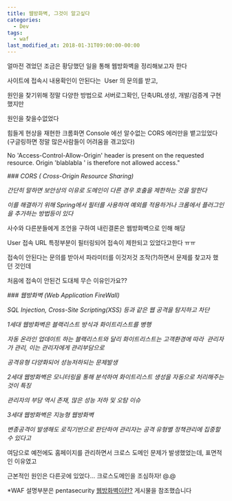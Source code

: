 ```yaml
---
title: 웹방화벽, 그것이 알고싶다
categories:
  - Dev
tags:
  - waf
last_modified_at: 2018-01-31T09:00:00-00:00
---
```


얼마전 겪었던 조금은 황당했던 일을 통해 웹방화벽을 정리해보고자 한다

사이트에 접속시 내용확인이 안된다는  User 의 문의를 받고,

원인을 찾기위해 정말 다양한 방법으로 서버로그확인, 단축URL생성, 개발/검증계 구현했지만

원인을 찾을수없었다

힘들게 현상을 재현한 크롬화면 Console 에선 알수없는 CORS 에러만을 뱉고있었다 (구글링하면 정말 많은사람들이 어려움을 겪고있다)

No 'Access-Control-Allow-Origin' header is present on the requested resource. Origin 'blablabla ' is therefore not allowed access."

_\### CORS ( Cross-Origin Resource Sharing)_ 

_간단히 말하면 보안상의 이유로 도메인이 다른 경우 호출을 제한하는 것을 말한다_

_이를 해결하기 위해 Spring에서 필터를 사용하여 예외를 적용하거나 크롬에서 플러그인을 추가하는 방법등이 있다_

사수와 다른분들에게 조언을 구하여 내린결론은 웹방화벽으로 인해 해당 

User 접속 URL 특정부분이 필터링되어 접속이 제한되고 있었다고한다 ㅠㅠ

접속이 안된다는 문의를 받아서 파라미터를 이것저것 조작(?)하면서 문제를 찾고자 했던 것인데 

처음에 접속이 안된건 도대체 무슨 이유인가요??

_\### 웹방화벽 (Web Application FireWall)_

_SQL Injection, Cross-Site Scripting(XSS) 등과 같은 웹 공격을 탐지하고 차단_

_1세대 웹방화벽은 블랙리스트 방식과 화이트리스트를 병행_

_자동 온라인 업데이트 하는 블랙리스트와 달리 화이트리스트는 고객환경에 따라  관리자가 관리, 이는 관리자에게 관리부담으로_

_공격유형 다양화되어 성능저하되는 문제발생_

_2세대 웹방화벽은 모니터링을 통해 분석하여 화이트리스트 생성을 자동으로 처리해주는 것이 특징_

_관리자의 부담 역시 존재, 많은 성능 저하 및 오탐 이슈_

_3세대 웹방화벽은 지능형 웹방화벽_

_변종공격이 발생해도 로직기반으로 판단하여 관리자는 공격 유형별 정책관리에 집중할수 있다고_

여담으로 예전에도 홈페이지를 관리하면서 크로스 도메인 문제가 발생했었는데, 표면적인 이유였고

근본적인 원인은 다른곳에 있었다... 크로스도메인을 조심하자! @.@

\*WAF 설명부분은 pentasecurity [웹방화벽이란?](https://www.pentasecurity.co.kr/resource/%EC%9B%B9%EB%B3%B4%EC%95%88/%EC%9B%B9%EB%B0%A9%ED%99%94%EB%B2%BD%EC%9D%B4%EB%9E%80/) 게시물을 참조했습니다